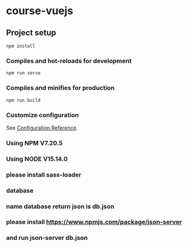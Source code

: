 # course-vuejs

## Project setup
```
npm install
```

### Compiles and hot-reloads for development
```
npm run serve
```

### Compiles and minifies for production
```
npm run build
```

### Customize configuration
See [Configuration Reference](https://cli.vuejs.org/config/).

### Using NPM V7.20.5
### Using NODE V15.14.0

### please install sass-loader

### database
### name database return json is db.json
### please install https://www.npmjs.com/package/json-server
### and run json-server db.json